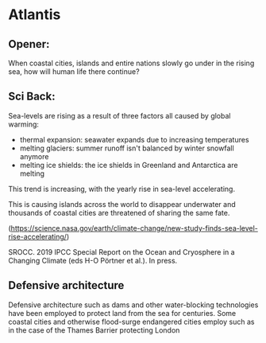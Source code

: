 # Atlantis

## Opener:

When coastal cities, islands and entire nations slowly go under in the rising sea, how will human life there continue?

## Sci Back:

Sea-levels are rising as a result of three factors all caused by global warming:
- thermal expansion: seawater expands due to increasing temperatures
- melting glaciers: summer runoff isn't balanced by winter snowfall anymore
- melting ice shields: the ice shields in Greenland and Antarctica are melting

This trend is increasing, with the yearly rise in sea-level accelerating.

This is causing islands across the world to disappear underwater and thousands of coastal cities are threatened of sharing the same fate. 

(https://science.nasa.gov/earth/climate-change/new-study-finds-sea-level-rise-accelerating/)

SROCC. 2019 IPCC Special Report on the Ocean and Cryosphere in a Changing Climate (eds H-O Pörtner et al.). In press.



## Defensive architecture

Defensive architecture such as dams and other water-blocking technologies have been employed to protect land from the sea for centuries. Some coastal cities and otherwise flood-surge endangered cities employ  such as in the case of the Thames Barrier protecting London